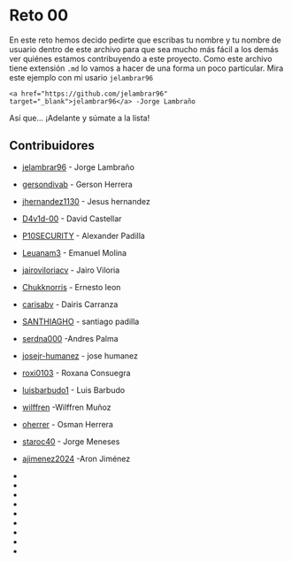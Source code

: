 # Reto 00 

En este reto hemos decido pedirte que escribas tu nombre y tu nombre de usuario dentro de este archivo para que sea mucho más fácil a los demás ver quiénes estamos contribuyendo a este proyecto. Como este archivo tiene extensión `.md` lo vamos a hacer de una forma un poco particular. Mira este ejemplo con mi usario `jelambrar96` 

```plain
<a href="https://github.com/jelambrar96" target="_blank">jelambrar96</a> -Jorge Lambraño
```

Así que... ¡Adelante y súmate a la lista!

## Contribuidores

- <a href="https://github.com/jelambrar96" target="_blank">jelambrar96</a> - Jorge Lambraño
- <a href="https://github.com/gersondivab" target="_blank">gersondivab</a> - Gerson Herrera
- <a href="https://github.com/jhernandez1130" target="_blank">jhernandez1130</a> - Jesus hernandez
- <a href="https://github.com/D4v1d-00" target="_blank">D4v1d-00</a> - David Castellar
- <a href="https://github.com/P10SECURITY" target="_blank">P10SECURITY</a> - Alexander Padilla
- <a href="https://github.com/Leuanam3" target="_blank">Leuanam3</a> - Emanuel Molina
- <a href="https://github.com/jairoviloriac" target="_blank">jairoviloriacv</a> - Jairo Viloria 
- <a href="https://github.com/ChukkNorris" target="_blank">Chukknorris</a> - Ernesto leon
- <a href="https://github.com/carisabv" target="_blank">carisabv</a> - Dairis Carranza 
- <a href="https://github.com/SANTHIAGHO" target=">_blank">SANTHIAGHO</a> - santiago padilla
- <a href="https://github.com/serdna000" target="_blank">serdna000</a> -Andres Palma
- <a href="https://github.com/josejr-humanez" target="_blank">josejr-humanez</a> - jose humanez
- <a href="https://github.com/roxi0103" target="_blank">roxi0103</a> - Roxana Consuegra 
- <a href="https://github.com/luisbarbudo1" target="_blank">luisbarbudo1</a> - Luis Barbudo
- <a href="https://github.com/wilffren" target="_blank">wilffren</a> -Wilffren Muñoz
- <a href="https://github.com/oherrer" target="_blank">oherrer</a> - Osman Herrera
- <a href="https://github.com/staroc40" target="_blank">staroc40</a> - Jorge Meneses 
- <a href="https://github.com/jelambrar96" target="_blank">ajimenez2024</a> -Aron Jiménez

- 
- 
- 
- 
- 
- 
- 
- 
- 
